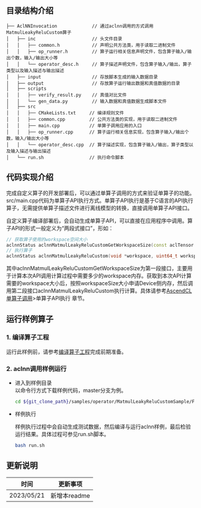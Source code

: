 ## 目录结构介绍
```
├── AclNNInvocation             // 通过aclnn调用的方式调用MatmulLeakyReluCustom算子
│   ├── inc                     // 头文件目录
│   │   ├── common.h            // 声明公共方法类，用于读取二进制文件
│   │   ├── op_runner.h         // 算子运行相关信息声明文件，包含算子输入/输出个数，输入/输出大小等
│   │   └── operator_desc.h     // 算子描述声明文件，包含算子输入/输出，算子类型以及输入描述与输出描述
│   ├── input                   // 存放脚本生成的输入数据目录
│   ├── output                  // 存放算子运行输出数据和真值数据的目录
│   ├── scripts
│   │   ├── verify_result.py    // 真值对比文件
│   │   └── gen_data.py         // 输入数据和真值数据生成脚本文件
│   ├── src
│   │   ├── CMakeLists.txt     // 编译规则文件
│   │   ├── common.cpp         // 公共方法类的实现，用于读取二进制文件
│   │   ├── main.cpp           // 单算子调用应用的入口
│   │   ├── op_runner.cpp      // 算子运行相关信息实现，包含算子输入/输出个数，输入/输出大小等
│   │   └── operator_desc.cpp  // 算子描述实现，包含算子输入/输出，算子类型以及输入描述与输出描述
│   └── run.sh                 // 执行命令脚本

```

## 代码实现介绍
完成自定义算子的开发部署后，可以通过单算子调用的方式来验证单算子的功能。src/main.cpp代码为单算子API执行方式。单算子API执行是基于C语言的API执行算子，无需提供单算子描述文件进行离线模型的转换，直接调用单算子API接口。

自定义算子编译部署后，会自动生成单算子API，可以直接在应用程序中调用。算子API的形式一般定义为“两段式接口”，形如：

```cpp
// 获取算子使用的workspace空间大小
aclnnStatus aclnnMatmulLeakyReluCustomGetWorkspaceSize(const aclTensor *self, const aclScalar *negativeSlope, aclTensor *out, uint64_t *workspaceSize, aclOpExecutor **executor);
// 执行算子
aclnnStatus aclnnMatmulLeakyReluCustom(void *workspace, uint64_t workspaceSize, aclOpExecutor *executor, aclrtStream stream);
```
其中aclnnMatmulLeakyReluCustomGetWorkspaceSize为第一段接口，主要用于计算本次API调用计算过程中需要多少的workspace内存。获取到本次API计算需要的workspace大小后，按照workspaceSize大小申请Device侧内存，然后调用第二段接口aclnnMatmulLeakyReluCustom执行计算。具体请参考[AscendCL单算子调用](https://hiascend.com/document/redirect/CannCommunityAscendCInVorkSingleOp)>单算子API执行 章节。

## 运行样例算子
### 1. 编译算子工程
运行此样例前，请参考[编译算子工程](../README.md#operatorcompile)完成前期准备。
### 2. aclnn调用样例运行
  - 进入到样例目录   
    以命令行方式下载样例代码，master分支为例。
    ```bash
    cd ${git_clone_path}/samples/operator/MatmulLeakyReluCustomSample/FrameworkLaunch/AclNNInvocation
    ```

  - 样例执行

    样例执行过程中会自动生成测试数据，然后编译与运行aclnn样例，最后检验运行结果。具体过程可参见run.sh脚本。
    ```bash
    bash run.sh
    ```

## 更新说明
| 时间       | 更新事项     |
| ---------- | ------------ |
| 2023/05/21 | 新增本readme |